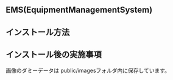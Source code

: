 ## EMS(EquipmentManagementSystem)

## インストール方法

## インストール後の実施事項

画像のダミーデータは
public/imagesフォルダ内に保存しています。

